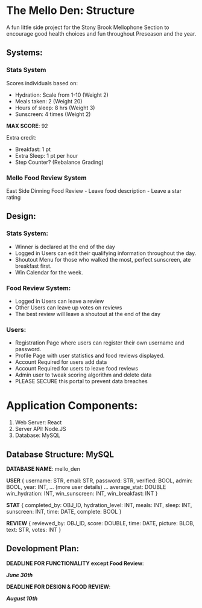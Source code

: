 # The Mello Den: Structure

A fun little side project for the Stony Brook Mellophone Section to encourage good health choices
and fun throughout Preseason and the year.


## Systems:
### Stats System	
Scores individuals based on:

- Hydration: Scale from 1-10 (Weight 2)
- Meals taken: 2 (Weight 20)
- Hours of sleep: 8 hrs (Weight 3)
- Sunscreen:  4 times (Weight 2)

**MAX SCORE**: 92

Extra credit:
- Breakfast: 1 pt
- Extra Sleep: 1 pt per hour
- Step Counter? (Rebalance Grading)


### Mello Food Review System
East Side Dinning Food Review
    - Leave food description
    - Leave a star rating


## Design:
### Stats System:
* Winner is declared at the end of the day
* Logged in Users can edit their qualifying information throughout the day.
* Shoutout Menu for those who walked the most, perfect sunscreen, ate breakfast first.
* Win Calendar for the week.

### Food Review System:
* Logged in Users can leave a review
* Other Users can leave up votes on reviews
* The best review will leave a shoutout at the end of the day

### Users: 
* Registration Page where users can register their own username and password.
* Profile Page with user statistics and food reviews displayed.
* Account Required for users add data
* Account Required for users to leave food reviews
* Admin user to tweak scoring algorithm and delete data
* PLEASE SECURE this portal to prevent data breaches



# Application Components:
1. Web Server: React
2. Server API: Node.JS
3. Database: MySQL


## Database Structure: MySQL

**DATABASE NAME**: mello_den

**USER** {
	username: STR,
	email: STR,
	password: STR,
	verified: BOOL,
	admin: BOOL,
	year: INT,
	… (more user details) …
	average_stat: DOUBLE
	win_hydration: INT,
	win_sunscreen: INT,
	win_breakfast: INT
}

**STAT** {
	completed_by: OBJ_ID,
	hydration_level: INT,
	meals: INT,
	sleep: INT,
	sunscreen: INT,
	time: DATE,
	complete: BOOL
}	

**REVIEW** {
	reviewed_by: OBJ_ID,
	score: DOUBLE,
	time: DATE,
	picture: BLOB,
	text: STR,
	votes: INT
}



## Development Plan: 
**DEADLINE FOR FUNCTIONALITY except Food Review**:
		
***June 30th***


**DEADLINE FOR DESIGN & FOOD REVIEW**:


***August 10th***


